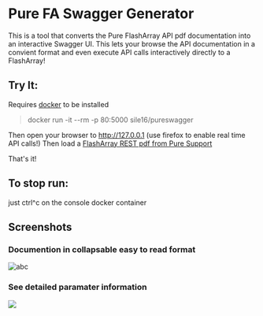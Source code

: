 # Pure FA Swagger Generator

This is a tool that converts the Pure FlashArray API pdf documentation into an interactive Swagger UI.  This lets your browse the API documentation in a convient format and even execute API calls interactively directly to a FlashArray!


## Try It: 
Requires [docker](https://docs.docker.com/install/) to be installed
> docker run -it --rm -p 80:5000 sile16/pureswagger 

Then open your browser to http://127.0.0.1 (use firefox to enable real time API calls!)
Then load a [FlashArray REST pdf from Pure Support](https://support.purestorage.com/FlashArray/PurityFA/Purity_FA_REST_API/Reference/REST_API_PDF_Reference_Guides)

That's it!

## To stop run:
just ctrl^c on the console docker container 


## Screenshots

### Documention in collapsable easy to read format
![abc](https://raw.githubusercontent.com/sile16/pureswagger/master/images/pureswagger_docs.png)

### See detailed paramater information
![](https://raw.githubusercontent.com/sile16/pureswagger/master/images/pureswagger_array_details.png)


